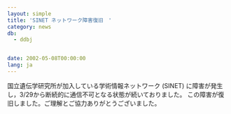 ```yaml
---
layout: simple
title: 'SINET ネットワーク障害復旧　'
category: news
db:
  - ddbj


date: 2002-05-08T00:00:00
lang: ja
---
```


国立遺伝学研究所が加入している学術情報ネットワーク (SINET) に障害が発生し，3/29から断続的に通信不可となる状態が続いておりました。 この障害が復旧しました。ご理解とご協力ありがとうございました。
